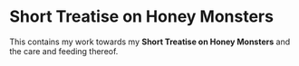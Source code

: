 # Short Treatise on Honey Monsters

This contains my work towards my **Short Treatise on Honey Monsters** and the care and feeding thereof.
